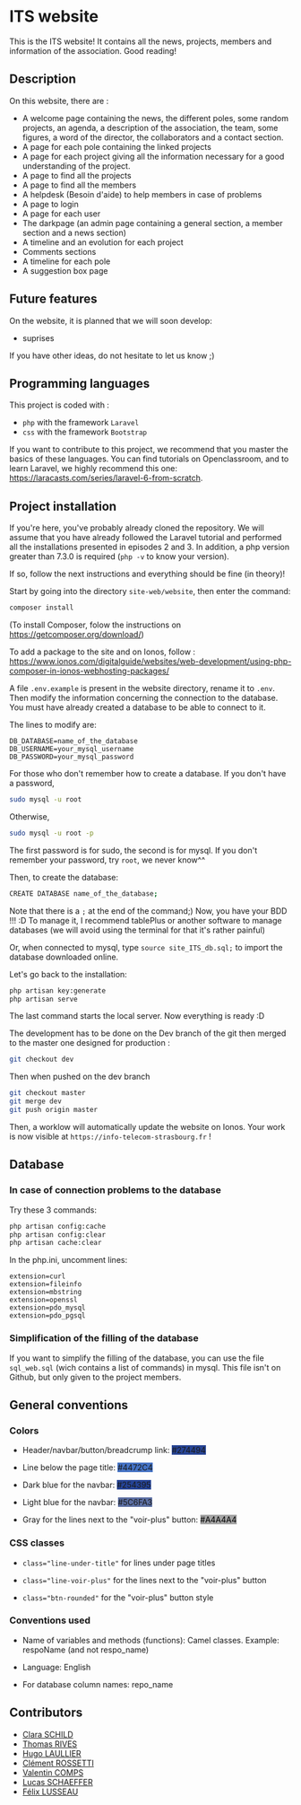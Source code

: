 # ITS website

This is the ITS website! It contains all the news, projects, members and information of the association. Good reading!

## Description
On this website, there are :
- A welcome page containing the news, the different poles, some random projects, an agenda, a description of the association, the team, some figures, a word of the director, the collaborators and a contact section.
- A page for each pole containing the linked projects
- A page for each project giving all the information necessary for a good understanding of the project.
- A page to find all the projects
- A page to find all the members
- A helpdesk (Besoin d'aide) to help members in case of problems
- A page to login
- A page for each user
- The darkpage (an admin page containing a general section, a member section and a news section)
- A timeline and an evolution for each project
- Comments sections
- A timeline for each pole
- A suggestion box page

## Future features
On the website, it is planned that we will soon develop:
- suprises

If you have other ideas, do not hesitate to let us know ;)

## Programming languages
This project is coded with :
- `php` with the framework `Laravel`
- `css` with the framework `Bootstrap`

If you want to contribute to this project, we recommend that you master the basics of these languages. You can find tutorials on Openclassroom, and to learn Laravel, we highly recommend this one: https://laracasts.com/series/laravel-6-from-scratch.


## Project installation

If you're here, you've probably already cloned the repository. We will assume that you have already followed the Laravel tutorial and performed all the installations presented in episodes 2 and 3. In addition, a php version greater than 7.3.0 is required (`php -v` to know your version).

If so, follow the next instructions and everything should be fine (in theory)!

Start by going into the directory `site-web/website`, then enter the command:
```sh
composer install
```
(To install Composer, folow the instructions on https://getcomposer.org/download/)

To add a package to the site and on Ionos, follow : <br>
https://www.ionos.com/digitalguide/websites/web-development/using-php-composer-in-ionos-webhosting-packages/

A file `.env.example` is present in the website directory, rename it to `.env`. Then modify the information concerning the connection to the database. You must have already created a database to be able to connect to it.

The lines to modify are:
```
DB_DATABASE=name_of_the_database
DB_USERNAME=your_mysql_username
DB_PASSWORD=your_mysql_password
```

For those who don't remember how to create a database. If you don't have a password,
```sh
sudo mysql -u root
```
Otherwise,
```sh
sudo mysql -u root -p
```
The first password is for sudo, the second is for mysql. If you don't remember your password, try `root`, we never know^^

Then, to create the database:
```sh
CREATE DATABASE name_of_the_database;
```
Note that there is a `;` at the end of the command;)
Now, you have your BDD !!! :D
To manage it, I recommend tablePlus or another software to manage databases (we will avoid using the terminal for that it's rather painful)

Or, when connected to mysql, type  ```source site_ITS_db.sql;```  to import the database downloaded online.

Let's go back to the installation:
```sh
php artisan key:generate
php artisan serve
```
The last command starts the local server. Now everything is ready :D

The development has to be done on the Dev branch of the git then merged to the master one designed for production : 
```sh
git checkout dev
```
Then when pushed on the dev branch
```sh
git checkout master
git merge dev
git push origin master
```
Then, a worklow will automatically update the website on Ionos. Your work is now visible at  `https://info-telecom-strasbourg.fr` !


## Database
### In case of connection problems to the database

Try these 3 commands:
```sh
php artisan config:cache
php artisan config:clear
php artisan cache:clear
```

In the php.ini, uncomment lines:

```
extension=curl
extension=fileinfo
extension=mbstring
extension=openssl
extension=pdo_mysql
extension=pdo_pgsql
```
### Simplification of the filling of the database
If you want to simplify the filling of the database, you can use the file `sql_web.sql` (wich contains a list of commands) in mysql. This file isn't on Github, but only given to the project members.

## General conventions

### Colors

- Header/navbar/button/breadcrump link: <span style="background-color:#274494">#274494</span>

- Line below the page title: <span style="background-color:#4472C4">#4472C4</span>

- Dark blue for the navbar: <span style="background-color:#254395">#254395</span>

- Light blue for the navbar: <span style="background-color:#5C6FA3">#5C6FA3</span>

- Gray for the lines next to the "voir-plus" button: <span style="background-color:#A4A4A4; color: black">#A4A4A4</span>

### CSS classes

- `class="line-under-title"` for lines under page titles

- `class="line-voir-plus"` for the lines next to the "voir-plus" button
- `class="btn-rounded"` for the "voir-plus" button style

### Conventions used

- Name of variables and methods (functions): Camel classes. Example: respoName (and not respo_name)

- Language: English 

- For database column names: repo_name

## Contributors
- [Clara SCHILD](https://github.com/cschild)
- [Thomas RIVES](https://github.com/ThomasRives)
- [Hugo LAULLIER](https://github.com/HugoLaullier)
- [Clément ROSSETTI](https://github.com/Zetsyog)
- [Valentin COMPS](https://github.com/VComps)
- [Lucas SCHAEFFER](https://github.com/Lucas-67)
- [Félix LUSSEAU](https://github.com/FelixLusseau)


